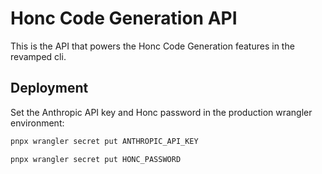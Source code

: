 # Honc Code Generation API

This is the API that powers the Honc Code Generation features in the revamped cli.

## Deployment

Set the Anthropic API key and Honc password in the production wrangler environment:

```sh
pnpx wrangler secret put ANTHROPIC_API_KEY
```

```sh
pnpx wrangler secret put HONC_PASSWORD
```
